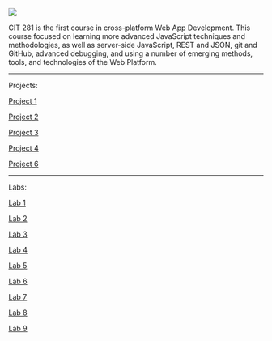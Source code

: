 
![](https://canvas.uoregon.edu/courses/198787/files/13209143/preview)

CIT 281 is the first course in cross-platform Web App Development. This course focused on learning more advanced JavaScript techniques and methodologies, as well as server-side JavaScript, REST and JSON, git and GitHub, advanced debugging, and using a number of emerging methods, tools, and technologies of the Web Platform.

-----------------------------------------------------------------------------------------------------------------------------------------------------------

Projects:

[Project 1](https://uofoalexfort.github.io/Project-1/)

[Project 2](https://uofoalexfort.github.io/Project-2/)

[Project 3](https://uofoalexfort.github.io/Project-3/)

[Project 4](https://uofoalexfort.github.io/Project-4/) 

[Project 6](https://uofoalexfort.github.io/Project-6/)

-----------------------------------------------------------------------------------------------------------------------------------------------------------

Labs:

[Lab 1](https://uofoalexfort.github.io/Lab-1/)

[Lab 2](https://uofoalexfort.github.io/Lab-2/)

[Lab 3](https://uofoalexfort.github.io/Lab-3/)

[Lab 4](https://uofoalexfort.github.io/Lab-4/)

[Lab 5](https://uofoalexfort.github.io/Lab-5/)

[Lab 6](https://uofoalexfort.github.io/Lab-6/)

[Lab 7](https://uofoalexfort.github.io/Lab-7-/)

[Lab 8](https://uofoalexfort.github.io/Lab-8/)

[Lab 9](https://uofoalexfort.github.io/Lab-9-/)





